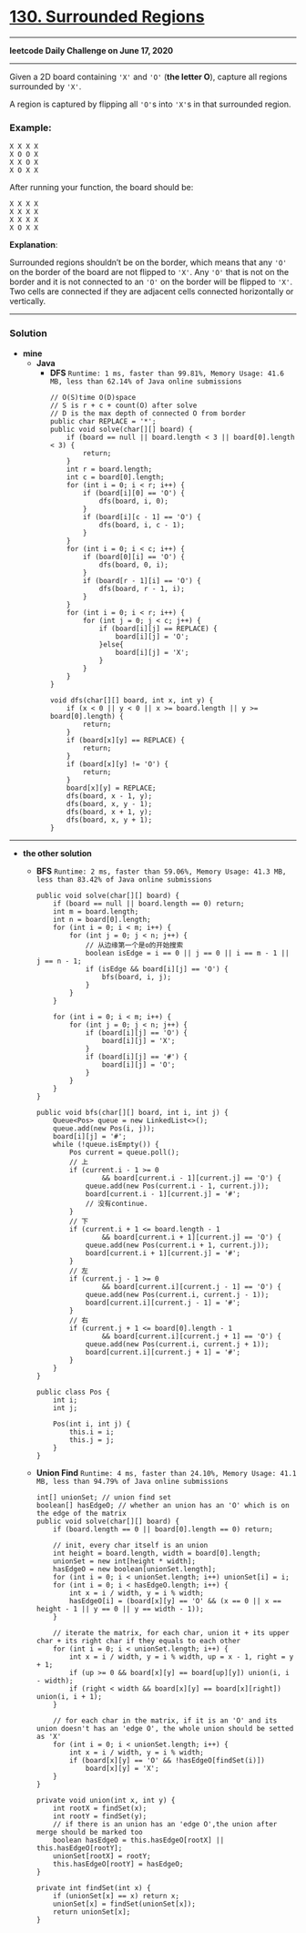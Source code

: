 # [130. Surrounded Regions](https://leetcode.com/problems/surrounded-regions/)

---

**leetcode Daily Challenge on June 17, 2020**

---

Given a 2D board containing `'X'` and `'O'` (**the letter O**), capture all regions surrounded by `'X'`.

A region is captured by flipping all `'O'`s into `'X'`s in that surrounded region.

### Example:
```
X X X X
X O O X
X X O X
X O X X
```

After running your function, the board should be:
```
X X X X
X X X X
X X X X
X O X X
```

**Explanation**:

Surrounded regions shouldn’t be on the border, which means that any `'O'` on the border of the board are not flipped to `'X'`. Any `'O'` that is not on the border and it is not connected to an `'O'` on the border will be flipped to `'X'`. Two cells are connected if they are adjacent cells connected horizontally or vertically.


---

### Solution
* **mine**
  * **Java**
    * **DFS** `Runtime: 1 ms, faster than 99.81%, Memory Usage: 41.6 MB, less than 62.14% of Java online submissions`
      ```
      // O(S)time O(D)space
      // S is r + c + count(O) after solve
      // D is the max depth of connected O from border
      public char REPLACE = '*';
      public void solve(char[][] board) {
          if (board == null || board.length < 3 || board[0].length < 3) {
              return;
          }
          int r = board.length;
          int c = board[0].length;
          for (int i = 0; i < r; i++) {
              if (board[i][0] == 'O') {
                  dfs(board, i, 0);
              }
              if (board[i][c - 1] == 'O') {
                  dfs(board, i, c - 1);
              }
          }
          for (int i = 0; i < c; i++) {
              if (board[0][i] == 'O') {
                  dfs(board, 0, i);
              }
              if (board[r - 1][i] == 'O') {
                  dfs(board, r - 1, i);
              }
          }
          for (int i = 0; i < r; i++) {
              for (int j = 0; j < c; j++) {
                  if (board[i][j] == REPLACE) {
                      board[i][j] = 'O';
                  }else{
                      board[i][j] = 'X';
                  }
              }
          }
      }

      void dfs(char[][] board, int x, int y) {
          if (x < 0 || y < 0 || x >= board.length || y >= board[0].length) {
              return;
          }
          if (board[x][y] == REPLACE) {
              return;
          }
          if (board[x][y] != 'O') {
              return;
          }
          board[x][y] = REPLACE;
          dfs(board, x - 1, y);
          dfs(board, x, y - 1);
          dfs(board, x + 1, y);
          dfs(board, x, y + 1);
      }
      ```

---

* **the other solution**
  * **BFS** `Runtime: 2 ms, faster than 59.06%, Memory Usage: 41.3 MB, less than 83.42% of Java online submissions`
    ```
    public void solve(char[][] board) {
        if (board == null || board.length == 0) return;
        int m = board.length;
        int n = board[0].length;
        for (int i = 0; i < m; i++) {
            for (int j = 0; j < n; j++) {
                // 从边缘第一个是o的开始搜索
                boolean isEdge = i == 0 || j == 0 || i == m - 1 || j == n - 1;
                if (isEdge && board[i][j] == 'O') {
                    bfs(board, i, j);
                }
            }
        }

        for (int i = 0; i < m; i++) {
            for (int j = 0; j < n; j++) {
                if (board[i][j] == 'O') {
                    board[i][j] = 'X';
                }
                if (board[i][j] == '#') {
                    board[i][j] = 'O';
                }
            }
        }
    }
    
    public void bfs(char[][] board, int i, int j) {
        Queue<Pos> queue = new LinkedList<>();
        queue.add(new Pos(i, j));
        board[i][j] = '#';
        while (!queue.isEmpty()) {
            Pos current = queue.poll();
            // 上
            if (current.i - 1 >= 0
                    && board[current.i - 1][current.j] == 'O') {
                queue.add(new Pos(current.i - 1, current.j));
                board[current.i - 1][current.j] = '#';
                // 没有continue.
            }
            // 下
            if (current.i + 1 <= board.length - 1
                    && board[current.i + 1][current.j] == 'O') {
                queue.add(new Pos(current.i + 1, current.j));
                board[current.i + 1][current.j] = '#';
            }
            // 左
            if (current.j - 1 >= 0
                    && board[current.i][current.j - 1] == 'O') {
                queue.add(new Pos(current.i, current.j - 1));
                board[current.i][current.j - 1] = '#';
            }
            // 右
            if (current.j + 1 <= board[0].length - 1
                    && board[current.i][current.j + 1] == 'O') {
                queue.add(new Pos(current.i, current.j + 1));
                board[current.i][current.j + 1] = '#';
            }
        }
    }

    public class Pos {
        int i;
        int j;

        Pos(int i, int j) {
            this.i = i;
            this.j = j;
        }
    }
    ```
  
  * **Union Find** `Runtime: 4 ms, faster than 24.10%, Memory Usage: 41.1 MB, less than 94.79% of Java online submissions`
    ```
    int[] unionSet; // union find set
    boolean[] hasEdgeO; // whether an union has an 'O' which is on the edge of the matrix
    public void solve(char[][] board) {
        if (board.length == 0 || board[0].length == 0) return;

        // init, every char itself is an union
        int height = board.length, width = board[0].length;
        unionSet = new int[height * width];
        hasEdgeO = new boolean[unionSet.length];
        for (int i = 0; i < unionSet.length; i++) unionSet[i] = i;
        for (int i = 0; i < hasEdgeO.length; i++) {
            int x = i / width, y = i % width;
            hasEdgeO[i] = (board[x][y] == 'O' && (x == 0 || x == height - 1 || y == 0 || y == width - 1));
        }

        // iterate the matrix, for each char, union it + its upper char + its right char if they equals to each other
        for (int i = 0; i < unionSet.length; i++) {
            int x = i / width, y = i % width, up = x - 1, right = y + 1;
            if (up >= 0 && board[x][y] == board[up][y]) union(i, i - width);
            if (right < width && board[x][y] == board[x][right]) union(i, i + 1);
        }

        // for each char in the matrix, if it is an 'O' and its union doesn't has an 'edge O', the whole union should be setted as 'X'
        for (int i = 0; i < unionSet.length; i++) {
            int x = i / width, y = i % width;
            if (board[x][y] == 'O' && !hasEdgeO[findSet(i)])
                board[x][y] = 'X';
        }
    }

    private void union(int x, int y) {
        int rootX = findSet(x);
        int rootY = findSet(y);
        // if there is an union has an 'edge O',the union after merge should be marked too
        boolean hasEdgeO = this.hasEdgeO[rootX] || this.hasEdgeO[rootY];
        unionSet[rootX] = rootY;
        this.hasEdgeO[rootY] = hasEdgeO;
    }

    private int findSet(int x) {
        if (unionSet[x] == x) return x;
        unionSet[x] = findSet(unionSet[x]);
        return unionSet[x];
    }
    ```
